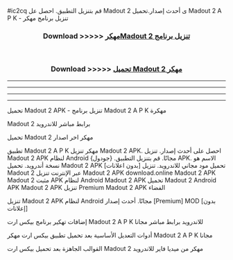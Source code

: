 #ic2cq قم بتنزيل التطبيق. احصل عل Madout 2  ى أحدث إصدار.تحميل Madout 2  A P K - تنزيل برنامج مهكر



<div align="center">
<h3>Download >>>>> <a href="https://ar-sites.web.app/?ar= Madout 2 ">مهكرMadout 2  تنزيل برنامج</a></h3><br>

<h3>Download >>>>> <a href="https://ar-sites.web.app/?ar= Madout 2 ">تحميل Madout 2  مهكر</a></h3>
</div>


----------------------------------------------------------

----------------------------------------------------------

----------------------------------------------------------

----------------------------------------------------------


تحميل Madout 2  APK - تنزيل برنامج Madout 2  A P K مهكرة

Madout 2  برابط مباشر للاندرويد

تحميل Madout 2  مهكر اخر اصدار

تطبيق Madout 2  A P K مهكر
تنزيل Madout 2  APK. احصل على أحدث إصدار.
تنزيل Madout 2  APK لنظام Android مجانًا.
قم بتنزيل التطبيق. {جودول} APK. الاسم هو نسخة أندرويد.
تحميل Madout 2  APK [بدون اعلانات]
تحميل مود مجاني للاندرويد.
تنزيل Madout 2  عبر الإنترنت
تنزيل Madout 2  APK
download.online Madout 2  APK
Madout 2  مثبت APK لنظام Android
Madout 2  APK
تحميل Madout 2  Android APK
Madout 2  APK تنزيل Premium
Madout 2  APK الفضاء

تنزيل Madout 2  APK لنظام Android مجانًا. أحدث إصدار [Premium] MOD [بدون إعلانات]

إضافات تهكير برنامج بيكس ارت Madout 2  A P K للاندرويد برابط مباشر مجانا

أدوات التعديل الأساسية بعد تحميل تطبيق بيكس ارت مهكر Madout 2  A P K مجانا

القوالب الجاهزة بعد تحميل بيكس ارت Madout 2  مهكر من ميديا فاير للاندرويد



